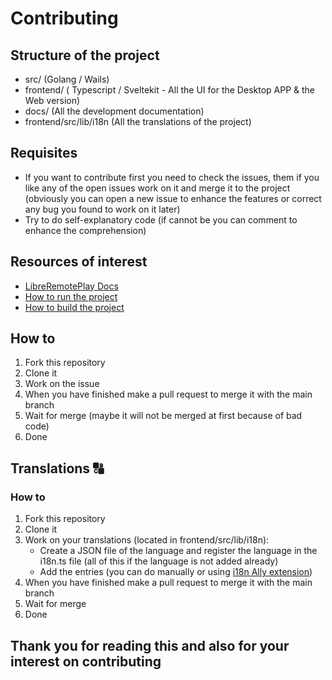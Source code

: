 # Contributing

## Structure of the project

  - src/ (Golang / Wails)
  - frontend/ ( Typescript / Sveltekit - All the UI for the Desktop APP & the Web version)
  - docs/ (All the development documentation)
  - frontend/src/lib/i18n (All the translations of the project)

## Requisites
  - If you want to contribute first you need to check the issues, them if you like any of the open issues work on it and merge it to the project (obviously you can open a new issue to enhance the features or correct any bug you found to work on it later)
  - Try to do self-explanatory code (if cannot be you can comment to enhance the comprehension)

## Resources of interest

  - [LibreRemotePlay Docs](./docs/README.md)
  - [How to run the project](./README.md#run-dev)
  - [How to build the project](./README.md#build)

## How to

  1. Fork this repository
  2. Clone it
  3. Work on the issue
  4. When you have finished make a pull request to merge it with the main branch
  5. Wait for merge (maybe it will not be merged at first because of bad code)
  6. Done

## Translations 🔠

### How to

  1. Fork this repository
  2. Clone it
  3. Work on your translations (located in frontend/src/lib/i18n):
     - Create a JSON file of the language and register the language in the i18n.ts file (all of this if the language is not added already)
     - Add the entries (you can do manually or using [i18n Ally extension](https://marketplace.visualstudio.com/items?itemName=Lokalise.i18n-ally))
  5. When you have finished make a pull request to merge it with the main branch
  6. Wait for merge
  7. Done


## Thank you for reading this and also for your interest on contributing
